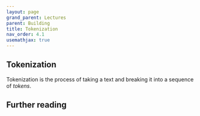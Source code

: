 ```yaml
---
layout: page
grand_parent: Lectures
parent: Building
title: Tokenization
nav_order: 4.1
usemathjax: true
---
```

## Tokenization

Tokenization is the process of taking a text and breaking it into a sequence of *tokens*.

## Further reading
